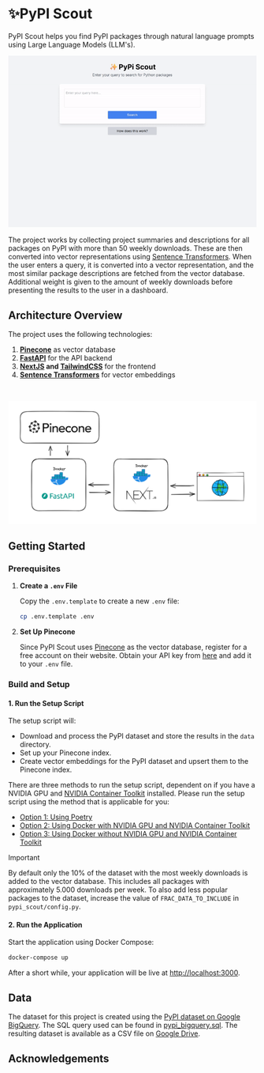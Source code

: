 # ✨PyPI Scout

PyPI Scout helps you find PyPI packages through natural language prompts using Large Language Models (LLM's).

![Demo](./static/demo.gif)

The project works by collecting project summaries and descriptions for all packages on PyPI with more than 50 weekly downloads. These are then converted into vector representations using [Sentence Transformers](https://www.sbert.net/). When the user enters a query, it is converted into a vector representation, and the most similar package descriptions are fetched from the vector database. Additional weight is given to the amount of weekly downloads before presenting the results to the user in a dashboard.

## Architecture Overview

The project uses the following technologies:

1. **[Pinecone](https://www.pinecone.io/)** as vector database
2. **[FastAPI](https://fastapi.tiangolo.com/)** for the API backend
3. **[NextJS](https://nextjs.org/) and [TailwindCSS](https://tailwindcss.com/)** for the frontend
4. **[Sentence Transformers](https://www.sbert.net/)** for vector embeddings

<br/>

![Architecture](./static/architecture.png)

## Getting Started

### Prerequisites

1. **Create a `.env` File**

   Copy the `.env.template` to create a new `.env` file:

   ```sh
   cp .env.template .env
   ```

2. **Set Up Pinecone**

   Since PyPI Scout uses [Pinecone](https://www.pinecone.io/) as the vector database, register for a free account on their website. Obtain your API key from [here](https://docs.pinecone.io/guides/get-started/quickstart) and add it to your `.env` file.

### Build and Setup

#### 1. **Run the Setup Script**

The setup script will:

- Download and process the PyPI dataset and store the results in the `data` directory.
- Set up your Pinecone index.
- Create vector embeddings for the PyPI dataset and upsert them to the Pinecone index.

There are three methods to run the setup script, dependent on if you have a NVIDIA GPU and [NVIDIA Container Toolkit](https://docs.nvidia.com/datacenter/cloud-native/container-toolkit/latest/install-guide.html) installed. Please run the setup script using the method that is applicable for you:

- [Option 1: Using Poetry](SETUP.md#option-1-using-poetry)
- [Option 2: Using Docker with NVIDIA GPU and NVIDIA Container Toolkit](SETUP.md#option-2-using-docker-with-nvidia-gpu-and-nvidia-container-toolkit)
- [Option 3: Using Docker without NVIDIA GPU and NVIDIA Container Toolkit](SETUP.md#option-3-using-docker-without-nvidia-gpu-and-nvidia-container-toolkit)

> [!IMPORTANT]
> By default only the 10% of the dataset with the most weekly downloads is added to the vector database. This includes all packages with approximately 5.000
> downloads per week. To also add less popular packages to the dataset, increase the value of `FRAC_DATA_TO_INCLUDE` in `pypi_scout/config.py`.

#### 2. **Run the Application**

Start the application using Docker Compose:

```sh
docker-compose up
```

After a short while, your application will be live at [http://localhost:3000](http://localhost:3000).

## Data

The dataset for this project is created using the [PyPI dataset on Google BigQuery](https://console.cloud.google.com/marketplace/product/gcp-public-data-pypi/pypi?project=regal-net-412415). The SQL query used can be found in [pypi_bigquery.sql](./pypi_bigquery.sql). The resulting dataset is available as a CSV file on [Google Drive](https://drive.google.com/file/d/1huR7-VD3AieBRCcQyRX9MWbPLMb_czjq/view?usp=sharing).

## Acknowledgements
